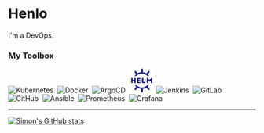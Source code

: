 # Henlo

I'm a DevOps.

### My Toolbox

<p align="left" style="text-decoration: none;">
  <a href="https://kubernetes.io/" style="text-decoration: none;">
    <img src="https://cdn.jsdelivr.net/gh/devicons/devicon/icons/kubernetes/kubernetes-plain.svg" alt="Kubernetes" width="50" height="50"/>&nbsp;
  </a>
  <a href="https://www.docker.com/" style="text-decoration: none;">
    <img src="https://cdn.jsdelivr.net/gh/devicons/devicon/icons/docker/docker-plain.svg" alt="Docker" width="50" height="50"/>&nbsp;
  </a>
  <a href="https://argoproj.github.io/" style="text-decoration: none;">
    <img src="https://cdn.jsdelivr.net/gh/devicons/devicon/icons/argocd/argocd-original.svg" alt="ArgoCD" width="50" height="50"/>&nbsp;
  </a>
  <a href="https://helm.sh/" style="text-decoration: none;">
    <img src="https://raw.githubusercontent.com/cncf/artwork/master/projects/helm/icon/color/helm-icon-color.svg" alt="Helm" width="50" height="50"/>
  </a>
  <a href="https://www.jenkins.io/" style="text-decoration: none;">
    <img src="https://cdn.jsdelivr.net/gh/devicons/devicon/icons/jenkins/jenkins-original.svg" alt="Jenkins" width="50" height="50"/>&nbsp;
  </a>
	<a href="https://www.gitlab.com/" style="text-decoration: none;">
    <img src="https://cdn.jsdelivr.net/gh/devicons/devicon/icons/gitlab/gitlab-original.svg" alt="GitLab" width="50" height="50"/>&nbsp;
  </a>
	<a href="https://www.github.com/" style="text-decoration: none;">
    <img src="https://cdn.jsdelivr.net/gh/devicons/devicon/icons/github/github-original.svg" alt="GitHub" width="50" height="50"/>&nbsp;
  </a>
	<a href="https://www.ansible.com/" style="text-decoration: none;">
    <img src="https://cdn.jsdelivr.net/gh/devicons/devicon/icons/ansible/ansible-original.svg" alt="Ansible" width="50" height="50"/>&nbsp;
  </a>
	<a href="https://www.prometheus.com/" style="text-decoration: none;">
    <img src="https://cdn.jsdelivr.net/gh/devicons/devicon/icons/prometheus/prometheus-original.svg" alt="Prometheus" width="50" height="50"/>&nbsp;
  </a>
	<a href="https://www.grafana.com/" style="text-decoration: none;">
    <img src="https://cdn.jsdelivr.net/gh/devicons/devicon/icons/grafana/grafana-original.svg" alt="Grafana" width="50" height="50"/>&nbsp;
  </a>
</p>

---

 [![Simon's GitHub stats](https://github-readme-stats.vercel.app/api?username=simonoscr&show_icons=true&theme=vue-dark&rank_icon=github)](https://github.com/anuraghazra/github-readme-stats)
<!-- [![Top Langs](https://github-readme-stats.vercel.app/api/top-langs/?username=simonoscr&theme=vue-dark&layout=compact)](https://github.com/anuraghazra/github-readme-stats) -->